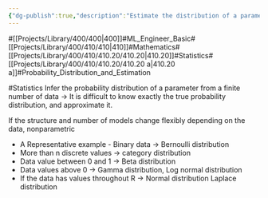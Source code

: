 ```yaml
---
{"dg-publish":true,"description":"Estimate the distribution of a parameter with limited data in the world.","permalink":"/projects/library/400/410/410-20/410-20-a/","dgPassFrontmatter":true,"noteIcon":"0","created":"2024-02-07T09:39:54.813+09:00","updated":"2024-06-20T02:50:17.308+09:00"}
---
```


#[[Projects/Library/400/400\|400]]#ML_Engineer_Basic#[[Projects/Library/400/410/410\|410]]#Mathematics#[[Projects/Library/400/410/410.20/410.20\|410.20]]#Statistics#[[Projects/Library/400/410/410.20/410.20 a\|410.20 a]]#Probability_Distribution_and_Estimation






#Statistics 
 Infer the probability distribution of a parameter from a finite number of data -> It is difficult to know exactly the true probability distribution, and approximate it.
 
 If the structure and number of models change flexibly depending on the data, nonparametric
 
 - A Representative example - Binary data -> Bernoulli distribution
 - More than n discrete values -> category distribution 
 - Data value between 0 and 1 -> Beta distribution 
 - Data values above 0 -> Gamma distribution, Log normal distribution 
 - If the data has values throughout R -> Normal distribution Laplace distribution